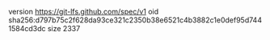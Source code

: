 version https://git-lfs.github.com/spec/v1
oid sha256:d797b75c2f628da93ce321c2350b38e6521c4b3882c1e0def95d7441584cd3dc
size 2337
